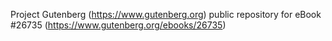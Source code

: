 Project Gutenberg (https://www.gutenberg.org) public repository for eBook #26735 (https://www.gutenberg.org/ebooks/26735)
